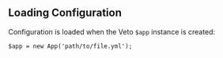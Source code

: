 ## Loading Configuration

Configuration is loaded when the Veto `$app` instance is created:

    $app = new App('path/to/file.yml');